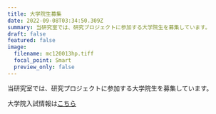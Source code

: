 ```yaml
---
title: 大学院生募集
date: 2022-09-08T03:34:50.309Z
summary: 当研究室では、研究プロジェクトに参加する大学院生を募集しています。
draft: false
featured: false
image:
  filename: mc120013hp.tiff
  focal_point: Smart
  preview_only: false
---
```

当研究室では、研究プロジェクトに参加する大学院生を募集しています。

大学院入試情報は[こちら](https://www.kagawa-u.ac.jp/admission/transfer-graduate/graduate_school/)
